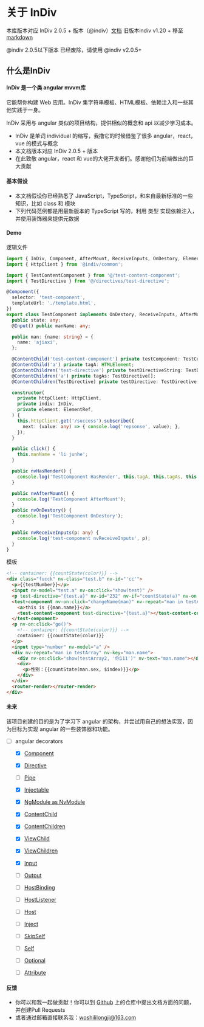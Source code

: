# 关于 InDiv

本库版本对应 InDiv 2.0.5 + 版本（@indiv）[文档](https://dimalilongji.github.io/InDiv/)
旧版本indiv v1.20 + 移至[markdown](https://github.com/DimaLiLongJi/InDiv/blob/master/version1.2%2B.md)

@indiv 2.0.5以下版本 已经废除，请使用 @indiv v2.0.5+

## 什么是InDiv

#### InDiv 是一个类 angular mvvm库

它能帮你构建 Web 应用。InDiv 集字符串模板、HTML模板、依赖注入和一些其他实践于一身。

InDiv 采用与 angular 类似的项目结构，提供相似的概念和 api 以减少学习成本。

* InDiv 是单词 individual 的缩写，我撸它的时候借鉴了很多 angular，react，vue 的模式与概念
* 本文档版本对应 InDiv 2.0.5 + 版本
* 在此致敬 angular，react 和 vue的大佬开发者们。感谢他们为前端做出的巨大贡献

#### 基本假设

* 本文档假设你已经熟悉了 JavaScript，TypeScript，和来自最新标准的一些知识，比如 class 和 模块
* 下列代码范例都是用最新版本的 TypeScript 写的，利用 类型 实现依赖注入，并使用装饰器来提供元数据

#### Demo

逻辑文件

```typescript
import { InDiv, Component, AfterMount, ReceiveInputs, OnDestory, ElementRef, HasRender, Input, ContentChild, ContentChildren } from '@indiv/core';
import { HttpClient } from '@indiv/common';

import { TestContentComponent } from '@/test-content-component';
import { TestDirective } from '@/directives/test-directive';

@Component({
  selector: 'test-component',
  templateUrl: './template.html',
})
export class TestComponent implements OnDestory, ReceiveInputs, AfterMount, HasRender {
  public state: any;
  @Input() public manName: any;

  public man: {name: string} = {
    name: 'ajiaxi',
  };

  @ContentChild('test-content-component') private testComponent: TestContentComponent;
  @ContentChild('a') private tagA: HTMLElement;
  @ContentChildren('test-directive') private testDirectiveString: TestDirective[];
  @ContentChildren('a') private tagAs: TestDirective[];
  @ContentChildren(TestDirective) private testDirective: TestDirective[];

  constructor(
    private httpClient: HttpClient,
    private indiv: InDiv,
    private element: ElementRef,
  ) {
    this.httpClient.get('/success').subscribe({
      next: (value: any) => { console.log('repsonse', value); },
    });
  }

  public click() {
    this.manName = 'li junhe';
  }

  public nvHasRender() {
    console.log('TestComponent HasRender', this.tagA, this.tagAs, this.testDirectiveString);
  }

  public nvAfterMount() {
    console.log('TestComponent AfterMount');
  }
  public nvOnDestory() {
    console.log('TestComponent OnDestory');
  }

  public nvReceiveInputs(p: any) {
    console.log('test-component nvReceiveInputs', p);
  }
}
```

模板


```html
<!-- container: {{countState(color)}} -->
<div class="fucck" nv-class="test.b" nv-id="'cc'">
  <p>{{testNumber}}</p>
  <input nv-model="test.a" nv-on:click="show(test)" />
  <p test-directive="{test.a}" nv-id="232" nv-if="countState(a)" nv-on:click="changeInput()">{{a}}</p>
  <test-component nv-on:click="changeName(man)" nv-repeat="man in testArray" nv-key="man.name" manName="{countState(man.name)}" nv-if="a">
    <a>this is {{man.name}}</a>
    <test-content-component test-directive="{test.a}"></test-content-component>
  </test-component>
  <p nv-on:click="go()">
    <!-- container: {{countState(color)}} -->
    container: {{countState(color)}}
  </p>
  <input type="number" nv-model="a" />
  <div nv-repeat="man in testArray" nv-key="man.name">
    <div nv-on:click="show(testArray2, '你111')" nv-text="man.name"></div>
    <div>
      <p>性别：{{countState(man.sex, $index)}}</p>
    </div>
  </div>
  <router-render></router-render>
</div>
```


#### 未来

该项目创建的目的是为了学习下 angular 的架构，并尝试用自己的想法实现，因为目标为实现 angular 的一些装饰器和功能。

- [ ] angular decorators
  - [x] [Component](https://www.angular.cn/api/core/Component)
  - [x] [Directive](https://www.angular.cn/api/core/Pipe)
  - [ ] [Pipe](https://www.angular.cn/api/core/Pipe)
  - [x] [Injectable](https://www.angular.cn/api/core/NgModule)
  - [x] [NgModule as NvModule](https://www.angular.cn/api/core/NgModule)
  - [x] [ContentChild](https://www.angular.cn/api/core/ContentChild)
  - [x] [ContentChildren](https://www.angular.cn/api/core/ContentChildren)
  - [x] [ViewChild](https://www.angular.cn/api/core/ViewChild)
  - [x] [ViewChildren](https://www.angular.cn/api/core/ViewChildren)
  - [x] [Input](https://www.angular.cn/api/core/Input)
  - [ ] [Output](https://www.angular.cn/api/core/Output)
  - [ ] [HostBinding](https://www.angular.cn/api/core/HostBinding)
  - [ ] [HostListener](https://www.angular.cn/api/core/HostListener)
  - [ ] [Host](https://www.angular.cn/api/core/Host)
  - [ ] [Inject](https://www.angular.cn/api/core/Inject)
  - [ ] [SkipSelf](https://www.angular.cn/api/core/SkipSelf)
  - [ ] [Self](https://www.angular.cn/api/core/Self)
  - [ ] [Optional](https://www.angular.cn/api/core/Optional)
  - [ ] [Attribute](https://www.angular.cn/api/core/Attribute)


#### 反馈

* 你可以和我一起做贡献！你可以到 [Github](https://github.com/DimaLiLongJi/InDiv) 上的仓库中提出文档方面的问题，并创建Pull Requests
* 或者通过邮箱直接联系我：woshililongji@163.com
